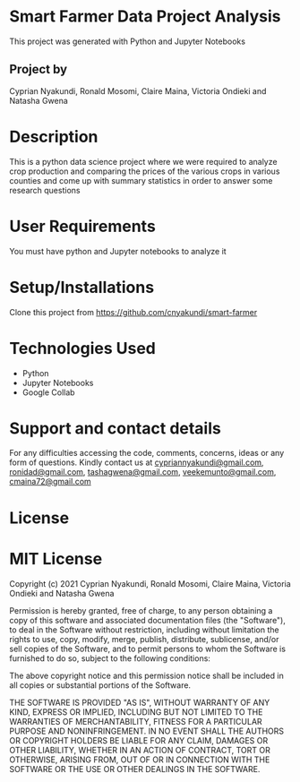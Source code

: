 # Smart Farmer Data Project Analysis

This project was generated with Python and Jupyter Notebooks

## Project by 

Cyprian Nyakundi, Ronald Mosomi, Claire Maina, Victoria Ondieki and Natasha Gwena

# Description

This is a python data science project where we were  required to analyze crop production  and comparing the prices of the various crops in various counties and come up with summary statistics in order to answer some research questions

# User Requirements

You must have python and Jupyter notebooks to analyze it

# Setup/Installations

Clone this project from https://github.com/cnyakundi/smart-farmer

# Technologies Used
- Python
- Jupyter Notebooks
- Google Collab

# Support and contact details

For any difficulties accessing the code, comments, concerns, ideas or any form of questions. Kindly contact us at cypriannyakundi@gmail.com, ronidad@gmail.com, tashagwena@gmail.com, veekemunto@gmail.com,  cmaina72@gmail.com

# License

# MIT License

Copyright (c) 2021 Cyprian Nyakundi, Ronald Mosomi, Claire Maina, Victoria Ondieki and Natasha Gwena

Permission is hereby granted, free of charge, to any person obtaining a copy of this software and associated documentation files (the "Software"), to deal in the Software without restriction, including without limitation the rights to use, copy, modify, merge, publish, distribute, sublicense, and/or sell copies of the Software, and to permit persons to whom the Software is furnished to do so, subject to the following conditions:

The above copyright notice and this permission notice shall be included in all copies or substantial portions of the Software.

THE SOFTWARE IS PROVIDED "AS IS", WITHOUT WARRANTY OF ANY KIND, EXPRESS OR IMPLIED, INCLUDING BUT NOT LIMITED TO THE WARRANTIES OF MERCHANTABILITY, FITNESS FOR A PARTICULAR PURPOSE AND NONINFRINGEMENT. IN NO EVENT SHALL THE AUTHORS OR COPYRIGHT HOLDERS BE LIABLE FOR ANY CLAIM, DAMAGES OR OTHER LIABILITY, WHETHER IN AN ACTION OF CONTRACT, TORT OR OTHERWISE, ARISING FROM, OUT OF OR IN CONNECTION WITH THE SOFTWARE OR THE USE OR OTHER DEALINGS IN THE SOFTWARE.
